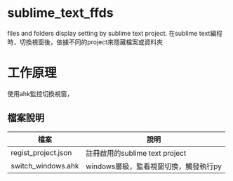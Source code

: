 # sublime_text_ffds
files and folders display setting by sublime text project.
在sublime text編程時，切換視窗後，依據不同的project來隱藏檔案或資料夾

# 工作原理
使用ahk監控切換視窗，

## 檔案說明
|檔案|說明|
|--|--|
|regist_project.json | 註冊啟用的sublime text project       |
|switch_windows.ahk  | windows層級，監看視窗切換，觸發執行py |